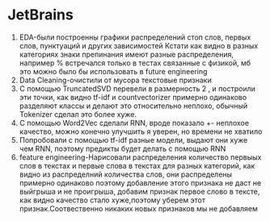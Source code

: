 # JetBrains

1. EDA-были построенны графики распределений стоп слов, первых слов, пунктуаций и других зависимостей
Кстати как видно в разных категориях знаки препинания имеют разные распределения, например % встречался только в тестах связанные с физикой, мб это можно было бы использовать
в future engineering
2. Data Cleaning-очистили от мусора текстовые признаки
3. С помощью TruncatedSVD перевели в размерность 2 , и построили эти точки, как видно tf-idf и countvectorizer примерно одинаково разделяют классы и делают это относительно неплохо, 
обычный Tokenizer сделал это более хуже.
4. С помощью Word2Vec сделали RNN, вроде показало +- неплохое качество, можно конечно улучшить я уверен, но времени не хватило
5. Попробовали с помощью tf-idf разные модели, выдают они хуже чем RNN, поэтому предикты будет делать с помощью RNN
6. feature engineering-Нарисовали распределения количество первыых слов в текстах и первые слова в текстах для разных категорий, как видно из распределний количества слов, они
распределены примерно одинаково поэтому добавление этого признака не даст не выйгрыша и не проигрыша, добавим признак первое слово в тексте, как видно качество стало хуже,поэтому
уберем этот признак.Соотвественно никаких новых признаков мы не добавляем
